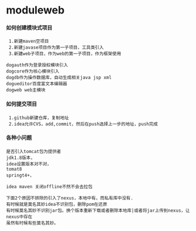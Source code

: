 # moduleweb
#### 如何创建模块式项目
```
 1.新建maven空项目
 2.新建javase项目作为第一子项目，工具类引入
 3.新建web子项目，作为web的第一子项目，作为框架使用
 ```
 ```
 dogauth作为登录授权模块引入
 dogcore作为核心模块引入
 dogdb作为操作数据库，自动生成相关java jsp xml
 dogueditor百度富文本编辑器
 dogweb web主模块
 ```
#### 如何提交项目
```
 1.github新建仓库，复制地址
 2.idea允许CVS，add,commit，然后在push选择上一步的地址，push完成
```


#### 各种小问题
```
是否引入tomcat包为提供者
jdk1.8版本，
idea设置版本对不对，
tomat8 
springt4+，

idea maven 关闭offline不然不会去拉包

下面2个原因不排除的引入了nexus，本地中有，而私有库中没有.
有时候就是莫名其妙idea不识别包，删除pom在还原
有时候莫名其妙不识别jar包。换个版本重新下载或者删除本地库|或者将jar上传到nexus，让nexus中存在
虽然有时候有些莫名其妙。

```
